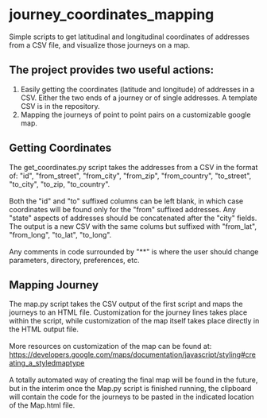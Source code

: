 # journey_coordinates_mapping
Simple scripts to get latitudinal and longitudinal coordinates of addresses from a CSV file, and visualize those journeys on a map.

## The project provides two useful actions:
1. Easily getting the coordinates (latitude and longitude) of addresses in a CSV.  Either the two ends of a journey or of single addresses.  A template CSV is in the repository.
2. Mapping the journeys of point to point pairs on a customizable google map.

## Getting Coordinates
The get_coordinates.py script takes the addresses from a CSV in the format of:
"id", "from_street", "from_city", "from_zip", "from_country", "to_street", "to_city", "to_zip, "to_country".
<br><br>
Both the "id" and "to" suffixed columns can be left blank, in which case coordinates will be found only for the "from" suffixed addresses. Any "state" aspects of addresses should be concatenated after the "city" fields.  The output is a new CSV with the same colums but suffixed with "from_lat", "from_long", "to_lat", "to_long".
<br><br>
Any comments in code surrounded by "\*\*" is where the user should change parameters, directory, preferences, etc.

## Mapping Journey
The map.py script takes the CSV output of the first script and maps the journeys to an HTML file. Customization for the journey lines takes place within the script, while customization of the map itself takes place directly in the HTML output file.
<br><br>
More resources on customization of the map can be found at: https://developers.google.com/maps/documentation/javascript/styling#creating_a_styledmaptype
<br><br>
A totally automated way of creating the final map will be found in the future, but in the interim once the Map.py script is finished running, the clipboard will contain the code for the journeys to be pasted in the indicated location of the Map.html file.
